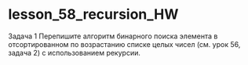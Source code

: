 # lesson_58_recursion_HW
Задача 1
Перепишите алгоритм бинарного поиска элемента
в отсортированном по возрастанию списке целых чисел (см. урок 56, задача 2) с использованием рекурсии.

